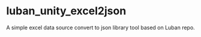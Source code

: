 # luban_unity_excel2json
A simple excel data source convert to json library tool based on Luban repo. 
